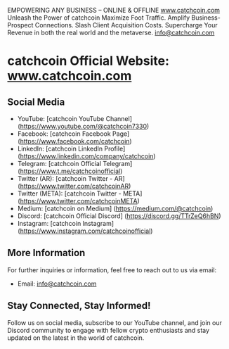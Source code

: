 EMPOWERING ANY BUSINESS – ONLINE & OFFLINE
www.catchcoin.com
Unleash the Power of catchcoin
Maximize Foot Traffic. Amplify Business-Prospect Connections. Slash Client Acquisition Costs. Supercharge Your Revenue in both the real world and the metaverse.
info@catchcoin.com

# catchcoin Official Website: www.catchcoin.com

## Social Media

- YouTube: [catchcoin YouTube Channel] (https://www.youtube.com/@catchcoin7330)
- Facebook: [catchcoin Facebook Page] (https://www.facebook.com/catchcoin)
- LinkedIn: [catchcoin LinkedIn Profile] (https://www.linkedin.com/company/catchcoin)
- Telegram: [catchcoin Official Telegram] (https://www.t.me/catchcoinofficial)
- Twitter (AR): [catchcoin Twitter - AR] (https://www.twitter.com/catchcoinAR)
- Twitter (META): [catchcoin Twitter - META] (https://www.twitter.com/catchcoinMETA)
- Medium: [catchcoin on Medium] (https://medium.com/@catchcoin)
- Discord: [catchcoin Official Discord] (https://discord.gg/TTrZeQ6hBN)
- Instagram: [catchcoin Instagram] (https://www.instagram.com/catchcoinofficial)

## More Information

For further inquiries or information, feel free to reach out to us via email:

- Email: info@catchcoin.com

## Stay Connected, Stay Informed!

Follow us on social media, subscribe to our YouTube channel, and join our Discord community to engage with fellow crypto enthusiasts and stay updated on the latest in the world of catchcoin.
